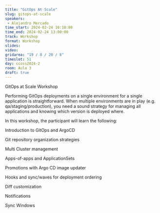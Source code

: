 ```yaml
---
title: "GitOps At Scale"
slug: gitops-at-scale
speakers:
 - Alejandro Mercado
time_start: 2024-02-24 10:10:00
time_end: 2024-02-24 13:00:00
track: Workshop
format: Workshop
slides: 
video: 
gridarea: "19 / 8 / 20 / 8"
timeslot: 51
day: ccoss2024-2
room: Aula 3
draft: true
---
```


GitOps at Scale Workshop
 
 
 
 Performing GitOps deployments on a single environment for a single application is straightforward. When multiple environments are in play (e.g. qa/staging/production), you need a sound strategy for managing all applications and knowing which version is deployed where.
 
 
 
 In this workshop, the participant will learn the following:
 
 
 
 Introduction to GitOps and ArgoCD
 
 Git repository organization strategies
 
 Multi Cluster management
 
 Apps-of-apps and ApplicationSets
 
 Promotions with Argo CD image updater
 
 Hooks and sync/waves for deployment ordering
 
 Diff customization
 
 Notifications
 
 Sync Windows